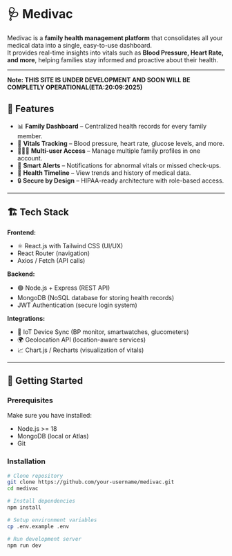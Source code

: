 # 🩺 Medivac

Medivac is a **family health management platform** that consolidates all your medical data into a single, easy-to-use dashboard.  
It provides real-time insights into vitals such as **Blood Pressure, Heart Rate, and more**, helping families stay informed and proactive about their health.

---

**Note: THIS SITE IS UNDER DEVELOPMENT AND SOON WILL BE COMPLETLY OPERATIONAL(ETA:20:09:2025)**

## 🌟 Features

- 📊 **Family Dashboard** – Centralized health records for every family member.
- 💓 **Vitals Tracking** – Blood pressure, heart rate, glucose levels, and more.
- 🧑‍🤝‍🧑 **Multi-user Access** – Manage multiple family profiles in one account.
- 🔔 **Smart Alerts** – Notifications for abnormal vitals or missed check-ups.
- 📅 **Health Timeline** – View trends and history of medical data.
- 🔒 **Secure by Design** – HIPAA-ready architecture with role-based access.

---

## 🏗️ Tech Stack

**Frontend:**
- ⚛️ React.js with Tailwind CSS (UI/UX)
- React Router (navigation)
- Axios / Fetch (API calls)

**Backend:**
- 🟢 Node.js + Express (REST API)
- MongoDB (NoSQL database for storing health records)
- JWT Authentication (secure login system)

**Integrations:**
- 📡 IoT Device Sync (BP monitor, smartwatches, glucometers)
- 🌍 Geolocation API (location-aware services)
- 📈 Chart.js / Recharts (visualization of vitals)

---

## 🚀 Getting Started

### Prerequisites
Make sure you have installed:
- Node.js >= 18
- MongoDB (local or Atlas)
- Git

### Installation

```bash
# Clone repository
git clone https://github.com/your-username/medivac.git
cd medivac

# Install dependencies
npm install

# Setup environment variables
cp .env.example .env

# Run development server
npm run dev
